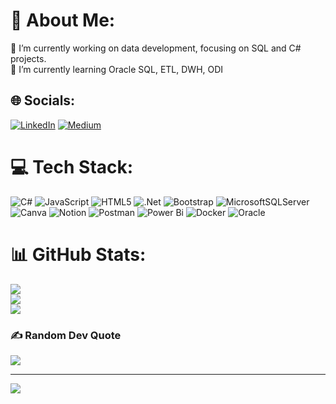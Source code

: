 # 💫 About Me:
🔭 I’m currently working on data development, focusing on SQL and C# projects.<br>🌱 I’m currently learning Oracle SQL, ETL, DWH, ODI


## 🌐 Socials:
[![LinkedIn](https://img.shields.io/badge/LinkedIn-%230077B5.svg?logo=linkedin&logoColor=white)](https://linkedin.com/in/nergis-ketenci) [![Medium](https://img.shields.io/badge/Medium-12100E?logo=medium&logoColor=white)](https://medium.com/@@nrgsktnc) 

# 💻 Tech Stack:
![C#](https://img.shields.io/badge/c%23-%23239120.svg?style=flat-square&logo=csharp&logoColor=white) ![JavaScript](https://img.shields.io/badge/javascript-%23323330.svg?style=flat-square&logo=javascript&logoColor=%23F7DF1E) ![HTML5](https://img.shields.io/badge/html5-%23E34F26.svg?style=flat-square&logo=html5&logoColor=white) ![.Net](https://img.shields.io/badge/.NET-5C2D91?style=flat-square&logo=.net&logoColor=white) ![Bootstrap](https://img.shields.io/badge/bootstrap-%238511FA.svg?style=flat-square&logo=bootstrap&logoColor=white) ![MicrosoftSQLServer](https://img.shields.io/badge/Microsoft%20SQL%20Server-CC2927?style=flat-square&logo=microsoft%20sql%20server&logoColor=white) ![Canva](https://img.shields.io/badge/Canva-%2300C4CC.svg?style=flat-square&logo=Canva&logoColor=white) ![Notion](https://img.shields.io/badge/Notion-%23000000.svg?style=flat-square&logo=notion&logoColor=white) ![Postman](https://img.shields.io/badge/Postman-FF6C37?style=flat-square&logo=postman&logoColor=white) ![Power Bi](https://img.shields.io/badge/power_bi-F2C811?style=flat-square&logo=powerbi&logoColor=black) ![Docker](https://img.shields.io/badge/docker-%230db7ed.svg?style=flat-square&logo=docker&logoColor=white) ![Oracle](https://img.shields.io/badge/Oracle-F80000?style=flat-square&logo=oracle&logoColor=white)
# 📊 GitHub Stats:
![](https://github-readme-stats.vercel.app/api?username=NrgsK&theme=buefy&hide_border=true&include_all_commits=false&count_private=false)<br/>
![](https://github-readme-streak-stats.herokuapp.com/?user=NrgsK&theme=buefy&hide_border=true)<br/>
![](https://github-readme-stats.vercel.app/api/top-langs/?username=NrgsK&theme=buefy&hide_border=true&include_all_commits=false&count_private=false&layout=compact)

### ✍️ Random Dev Quote
![](https://quotes-github-readme.vercel.app/api?type=horizontal&theme=tokyonight)

---
[![](https://visitcount.itsvg.in/api?id=NrgsK&icon=2&color=6)](https://visitcount.itsvg.in)

<!-- Proudly created with GPRM ( https://gprm.itsvg.in ) -->

